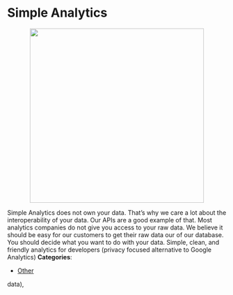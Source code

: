 # Simple Analytics

<p align="center">
    <img width="400" src="https://raw.githubusercontent.com/awesome-apis/awesome-apis/apis/simple-analytics/logo_256x256.png" />
</p>


Simple Analytics does not own your data. That’s why we care a lot about the interoperability of your data. Our APIs are a good example of that.  Most analytics companies do not give you access to your raw data. We believe it should be easy for our customers to get their raw data our of our database. You should decide what you want to do with your data. Simple, clean, and friendly analytics for developers (privacy focused alternative to Google Analytics)
**Categories**:

- [Other](https://github/awesome-apis/awesome-apis#other)



data),


